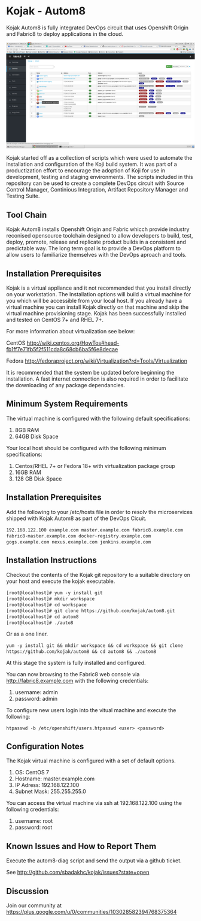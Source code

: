 Kojak - Autom8
=======================

Kojak Autom8 is fully integrated DevOps circuit that uses Openshift Origin and Fabric8 to deploy applications in the cloud.

![GitHub Logo](/slides/00.png)

Kojak started off as a collection of scripts which were used to automate the installation and configuration of the Koji build system. It was part of a productization effort to encourage the adoption of Koji for use in development, testing and staging environments.  The scripts included in this repository can be used to create a complete DevOps circuit with Source Control Manager, Continious Integration, Artifact Repository Manager and Testing Suite.
 
Tool Chain
----------

Kojak Autom8 installs Openshift Origin and Fabric whicch provide industry reconised opensource toolchain designed to allow developers to build, test, deploy, promote, release and replicate product builds in a consistent and predictable way.  The long term goal is to provide a DevOps platform to allow users to familiarize themselves with the DevOps aproach and tools.   

Installation Prerequisites
---------------------------

Kojak is a virtual appliance and it not recommended that you install directly on your workstation.  The Installation options will build a virtual machine for you which will be accessible from your local host.  If you already have a virtual machine you can install Kojak directly on that machine and skip the virtual machine provisioning stage.  Kojak has been successfully installed and tested on CentOS 7+ and RHEL 7+.

For more information about virtualization see below:

CentOS http://wiki.centos.org/HowTos#head-fb1ff7e71fb5f2f511cda8c68cb6ba5f6e8decae 

Fedora http://fedoraproject.org/wiki/Virtualization?rd=Tools/Virtualization

It is recommended that the system be updated before beginning the installation.  A fast internet connection is also required in order to facilitate the downloading of any package dependancies.

Minimum System Requirements
--------------------------- 

The virtual machine is configured with the following default specifications:

1. 8GB RAM
2. 64GB Disk Space

Your local host should be configured with the following minimum specifications:

1. Centos/RHEL 7+ or Fedora 18+ with virtualization package group
2. 16GB RAM
3. 128 GB Disk Space 

Installation Prerequisites
--------------------------

Add the following to your /etc/hosts file in order to resolv the microservices shipped with Kojak Autom8 as part of the DevOps Cicuit.
```
192.168.122.100 example.com master.example.com fabric8.example.com fabric8-master.example.com docker-registry.example.com gogs.example.com nexus.example.com jenkins.example.com
```
Installation Instructions
------------------------

Checkout the contents of the Kojak git repository to a suitable directory on your host and execute the kojak executable.
```
[root@localhost]# yum -y install git
[root@localhost]# mkdir workspace
[root@localhost]# cd workspace 
[root@localhost]# git clone https://github.com/kojak/autom8.git
[root@localhost]# cd autom8
[root@localhost]# ./auto8
```
Or as a one liner.
```
yum -y install git && mkdir workspace && cd workspace && git clone https://github.com/kojak/autom8 && cd autom8 && ./autom8
```

At this stage the system is fully installed and configured.  

You can now browsing to the Fabric8 web console via http://fabric8.example.com with the following credentials:
1. username: admin
2. password: admin

To configure new users login into the vitual machine and execute the following:
```
htpasswd -b /etc/openshift/users.htpasswd <user> <password>
```

Configuration Notes
-------------------
The Kojak virtual machine is configured with a set of default options.  

1. OS: CentOS 7
2. Hostname: master.example.com
3. IP Adress: 192.168.122.100
4. Subnet Mask: 255.255.255.0

You can access the virtual machine via ssh at 192.168.122.100 using the following credentials:

1. username: root
2. password: root

Known Issues and How to Report Them
-----------------------------------

Execute the autom8-diag script and send the output via a github ticket.

See http://github.com/sbadakhc/kojak/issues?state=open

Discussion
----------

Join our community at https://plus.google.com/u/0/communities/103028582394768375364

